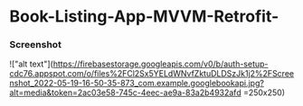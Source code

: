 ﻿# Book-Listing-App-MVVM-Retrofit-


### Screenshot

!["alt text"](https://firebasestorage.googleapis.com/v0/b/auth-setup-cdc76.appspot.com/o/files%2FCl2Sx5YELdWNvfZktuDLDSzJk1j2%2FScreenshot_2022-05-19-16-50-35-873_com.example.googlebookapi.jpg?alt=media&token=2ac03e58-745c-4eec-ae9a-83a2b4932afd =250x250)
